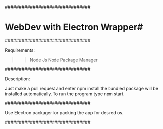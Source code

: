 ###############################
# WebDev with Electron Wrapper#
###############################

Requirements:
>> Node Js
>> Node Package Manager

###############################

Description:

Just make a pull request and enter npm install the bundled package will be installed automatically.
To run the program type npm start.

###############################

Use Electron packager for packing the app for desired os.

###############################
